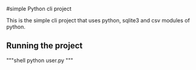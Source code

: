#simple Python cli project

This is the simple cli project that uses python, sqlite3 and csv modules of python.

## Running the project

"""shell
python user.py
"""